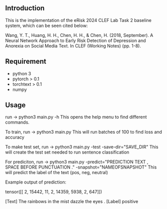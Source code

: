 ## Introduction
This is the implementation of the eRisk 2024 CLEF Lab Task 2 baseline system, which can be seen cited below:

Wang, Y. T., Huang, H. H., Chen, H. H., & Chen, H. (2018, September). A Neural
Network Approach to Early Risk Detection of Depression and Anorexia on Social
Media Text. In CLEF (Working Notes) (pp. 1-8).

## Requirement

- python 3
- pytorch > 0.1
- torchtext > 0.1
- numpy

## Usage

run -> python3 main.py -h
This opens the help menu to find different commands.

To train, run -> python3 main.py
This will run batches of 100 to find loss and accuracy

To make test set, run -> python3 main.py -test -save-dir="SAVE_DIR"
This will create the test set needed to run sentence classification

For prediciton, run -> python3 main.py -predict="PREDICTION TEXT , SPACE BEFORE PUNCTUATION ." -snapshot="NAMEOFSNAPSHOT"
This will predict the label of the text (pos, neg, neutral)

Example output of prediction:

tensor([[    2, 15442,    11,     2, 14359,  5938,     2,   647]])

[Text]  The rainbows in the mist dazzle the eyes .
[Label] positive

